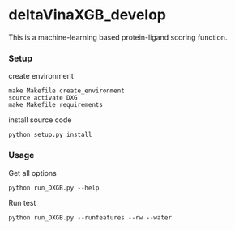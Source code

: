 # deltaVinaXGB_develop
This is a machine-learning based protein-ligand scoring function.
### Setup
create environment
```
make Makefile create_environment
source activate DXG
make Makefile requirements
```
install source code
```
python setup.py install
```

### Usage 

Get all options

```
python run_DXGB.py --help
```
Run test

```
python run_DXGB.py --runfeatures --rw --water
```
